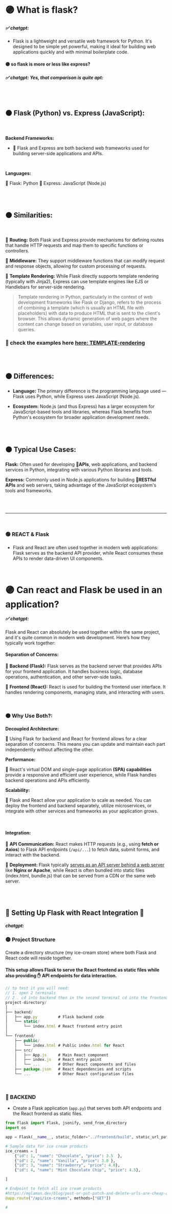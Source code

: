 # 🟣 What is flask?

##### ✅ chatgpt:

- Flask is a lightweight and versatile web framework for Python. It's designed to be simple yet powerful, making it ideal for building web applications quickly and with minimal boilerplate code.

#### 🟣 so flask is more or less like express?

##### ✅ chatgpt: Yes, that comparison is quite apt:

<br>
<br>

## 🟠 Flask (Python) vs. Express (JavaScript):

<br>

**Backend Frameworks:**

- 🔸 Flask and Express are both backend web frameworks used for building server-side applications and APIs.

<br>

**Languages:**

🔸 Flask: Python
🔸 Express: JavaScript (Node.js)

<br>
<br>

## 🟠 Similarities:

<br>

🔸 **Routing:** Both Flask and Express provide mechanisms for defining routes that handle HTTP requests and map them to specific functions or controllers.

🔸 **Middleware:** They support middleware functions that can modify request and response objects, allowing for custom processing of requests.

🔸 **Template Rendering:** While Flask directly supports template rendering (typically with Jinja2), Express can use template engines like EJS or Handlebars for server-side rendering.

> Template rendering in Python, particularly in the context of web development frameworks like Flask or Django, refers to the process of combining a template (which is usually an HTML file with placeholders) with data to produce HTML that is sent to the client's browser. This allows dynamic generation of web pages where the content can change based on variables, user input, or database queries.

### 🍰 check the examples here [here: TEMPLATE-rendering](./z__TEMPLATE-rendering.md)

<br>
<br>

## 🟠 Differences:

- **Language:** The primary difference is the programming language used — Flask uses Python, while Express uses JavaScript (Node.js).

- **Ecosystem:** Node.js (and thus Express) has a larger ecosystem for JavaScript-based tools and libraries, whereas Flask benefits from Python's ecosystem for broader application development needs.

<br>
<br>

## 🟠 Typical Use Cases:

**Flask:** Often used for developing 🔸**APIs**, web applications, and backend services in Python, integrating with various Python libraries and tools.

**Express:** Commonly used in Node.js applications for building 🔸**RESTful APIs** and web servers, taking advantage of the JavaScript ecosystem's tools and frameworks.

<br>
<br>

---

<br>

### 🟢 REACT & Flask

- Flask and React are often used together in modern web applications: Flask serves as the backend API provider, while React consumes these APIs to render data-driven UI components.

<br>

# 🟣 Can react and Flask be used in an application?

##### ✅ chatgpt:

Flask and React can absolutely be used together within the same project, and it's quite common in modern web development. Here’s how they typically work together:

#### Separation of Concerns:

🔸 **Backend (Flask):** Flask serves as the backend server that provides APIs for your frontend application. It handles business logic, database operations, authentication, and other server-side tasks.

🔸 **Frontend (React):** React is used for building the frontend user interface. It handles rendering components, managing state, and interacting with users.

<br>

### 🟠 Why Use Both?:

**Decoupled Architecture:**

🔸 Using Flask for backend and React for frontend allows for a clear separation of concerns. This means you can update and maintain each part independently without affecting the other.

**Performance:**

🔸 React's virtual DOM and single-page application **(SPA) capabilities** provide a responsive and efficient user experience, while Flask handles backend operations and APIs efficiently.

**Scalability:**

🔸 Flask and React allow your application to scale as needed. You can deploy the frontend and backend separately, utilize microservices, or integrate with other services and frameworks as your application grows.

<br>

#### Integration:

🔸 **API Communication:** React makes HTTP requests (e.g., using **fetch or Axios**) to Flask API endpoints (`/api/...`) to fetch data, submit forms, and interact with the backend.

🔴 **Deployment:** Flask typically <u>serves as an API server behind a web server </u> like **Nginx or Apache**, while React is often bundled into static files (index.html, bundle.js) that can be served from a CDN or the same web server.

<br>
<br>

## 🍨 Setting Up Flask with React Integration 🍨

##### chatgpt:

### 🟡 Project Structure

Create a directory structure (my ice-cream store) where both Flask and React code will reside together.

#### This setup allows Flask to serve the React frontend as static files while also providing ✋ API endpoints for data interaction.

```javascript
// to test it you will need:
// 1. open 2 terminals
// 2 . cd into backend then in the second terminal cd into the frontend
project-directory/
│
├── backend/
│   ├── app.py         # Flask backend code
│   └── static/
│       └── index.html # React frontend entry point
│
└── frontend/
    ├── public/
    │   └── index.html # Public index.html for React
    ├── src/
    │   ├── App.js     # Main React component
    │   ├── index.js   # React entry point
    │   └── ...        # Other React components and files
    ├── package.json   # React dependencies and scripts
    └── ...            # Other React configuration files

```

<br>

### 🍰 BACKEND

- Create a Flask application (`app.py`) that serves both API endpoints and the React frontend as static files.

```python
from flask import Flask, jsonify, send_from_directory
import os

app = Flask(__name__, static_folder="../frontend/build", static_url_path="/")

# Sample data for ice cream products
ice_creams = [
    {"id": 1, "name": "Chocolate", "price": 3.5  },
    {"id": 2, "name": "Vanilla", "price": 3.0 },
    {"id": 3, "name": "Strawberry", "price": 4.0},
    {"id": 4, "name": "Mint Chocolate Chip", "price": 4.5},

]

# Endpoint to fetch all ice cream products
#https://mglaman.dev/blog/post-or-put-patch-and-delete-urls-are-cheap-api-design-matters
@app.route("/api/ice-creams", methods=["GET"])

#




```
